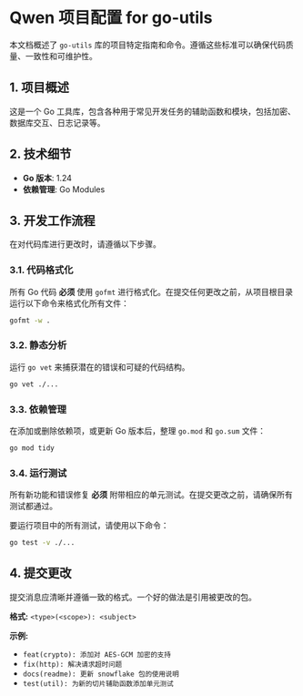 # Qwen 项目配置 for go-utils

本文档概述了 `go-utils` 库的项目特定指南和命令。遵循这些标准可以确保代码质量、一致性和可维护性。

## 1. 项目概述

这是一个 Go 工具库，包含各种用于常见开发任务的辅助函数和模块，包括加密、数据库交互、日志记录等。

## 2. 技术细节

- **Go 版本**: 1.24
- **依赖管理**: Go Modules

## 3. 开发工作流程

在对代码库进行更改时，请遵循以下步骤。

### 3.1. 代码格式化

所有 Go 代码 **必须** 使用 `gofmt` 进行格式化。在提交任何更改之前，从项目根目录运行以下命令来格式化所有文件：

```bash
gofmt -w .
```

### 3.2. 静态分析

运行 `go vet` 来捕获潜在的错误和可疑的代码结构。

```bash
go vet ./...
```

### 3.3. 依赖管理

在添加或删除依赖项，或更新 Go 版本后，整理 `go.mod` 和 `go.sum` 文件：

```bash
go mod tidy
```

### 3.4. 运行测试

所有新功能和错误修复 **必须** 附带相应的单元测试。在提交更改之前，请确保所有测试都通过。

要运行项目中的所有测试，请使用以下命令：

```bash
go test -v ./...
```

## 4. 提交更改

提交消息应清晰并遵循一致的格式。一个好的做法是引用被更改的包。

**格式:**
`<type>(<scope>): <subject>`

**示例:**

- `feat(crypto): 添加对 AES-GCM 加密的支持`
- `fix(http): 解决请求超时问题`
- `docs(readme): 更新 snowflake 包的使用说明`
- `test(util): 为新的切片辅助函数添加单元测试`